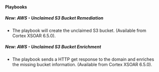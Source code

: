 
#### Playbooks
##### New: AWS - Unclaimed S3 Bucket Remediation
- The playbook will create the unclaimed S3 bucket. (Available from Cortex XSOAR 6.5.0).
##### New: AWS - Unclaimed S3 Bucket Enrichment
- The playbook sends a HTTP get response to the domain and enriches the missing bucket information.  (Available from Cortex XSOAR 6.5.0).
